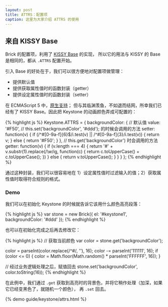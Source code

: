 ```yaml
---
layout: post
title: ATTRS：配置项
caption: 这里为大家介绍 ATTRS 的使用
---
```


## 来自 KISSY Base

Brick 的配置项，利用了
[KISSY Base](http://docs.kissyui.com/docs/html/api/core/base/base.html) 的实现，
所以它的用法与 KISSY 的 Base 是相同的，都从 `.ATTRS` 配置开始。

引入 Base 的好处在于，我们可以很方便地对配置项做管理：

 - 提供默认值
 - 提供获取属性值时的函数封装（getter）
 - 提供设定属性值时的函数封装（setter）

在 ECMAScript 5 中，[原生支持](https://developer.mozilla.org/en-US/docs/JavaScript/Guide/Working_with_Objects#Defining_Getters_and_Setters)；
但与其临渊羡鱼，不如退而结网，所幸我们已经有了 KISSY Base。因此把 Keystone 的动画颜色弄成可配置的：

{% highlight js %}
Keystone.ATTRS = {
    backgroundColor: {
        // 默认值
        value: '#F50',
        // this.set('backgroundColor', '#ddd'); 的时候会调用的方法
        setter: function(v) {
            if (/^\#[0-9a-f]{6}$/i.test(v) || /^\#[0-9a-f]{3}/i.test(v)) {
                return v;
            }
            else {
                return '#F50';
            }
        },
        // this.get('backgroundColor') 时会调用的方法
        getter: function(v) {
            if (v.length === 4) {
                return '#' + v.substr(1).replace(/\w/ig, function(c) {
                    return c.toUpperCase() + c.toUpperCase();
                })
            }
            else {
                return v.toUpperCase();
            }
        }
    }
};
{% endhighlight %}

通过这种封装，我们可以很容易地在 1）设定属性值时过滤输入的值；2）获取属性值时取得符合规则的格式。

### Demo

我们可以在初始化 Keystone 的时候就告诉它该用什么颜色高亮段落：

{% highlight js %}
var stone = new Brick({
    el: '#keystone1',
    backgroundColor: '#ddd'
});
{% endhighlight %}

也可以在初始化完成之后再去修改它：

{% highlight js %}
// 获取当前颜色
var color = stone.get('backgroundColor');

color = parseInt(color.replace(/^#/, ''), 16);
color -= parseInt('111111', 16);
if (color <= 0) {
    color = Math.floor(Math.random() * parseInt('FFFFFF', 16));
}

// 经过业务逻辑处理之后，赋值回去
stone.set('backgroundColor', color.toString(16));
{% endhighlight %}

在此例中，我们通过 `.get` 获取到高亮时的背景色，并将它稍作处理（加深，如果它已经变黑色了，就随机一个颜色），
再 `.set` 回去。

{% demo guide/keystone/attrs.html %}
